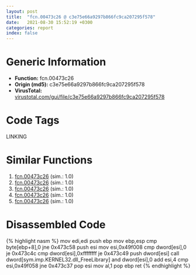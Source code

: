 ```yaml
---
layout: post
title:  "fcn.00473c26 @ c3e75e66a9297b866fc9ca207295f578"
date:   2021-08-30 15:52:19 +0300
categories: report
index: false
---
```


# Generic Information
- **Function:** fcn.00473c26
- **Origin (md5):** c3e75e66a9297b866fc9ca207295f578
- **VirusTotal:** [virustotal.com/gui/file/c3e75e66a9297b866fc9ca207295f578][virustotal_ref]

# Code Tags
<span class="tag" id="LINKING">LINKING</span>


# Similar Functions

1. [fcn.00473c26][similar_1_ref] (sim.: 1.0)
2. [fcn.00473c26][similar_2_ref] (sim.: 1.0)
3. [fcn.00473c26][similar_3_ref] (sim.: 1.0)
4. [fcn.00473c26][similar_4_ref] (sim.: 1.0)
5. [fcn.00473c26][similar_5_ref] (sim.: 1.0)


# Disassembled Code

{% highlight nasm %}
mov edi,edi
push ebp
mov ebp,esp
cmp byte[ebp+8],0
jne 0x473c58
push esi
mov esi,0x49f008
cmp dword[esi],0
je 0x473c4c
cmp dword[esi],0xffffffff
je 0x473c49
push dword[esi]
call dword[sym.imp.KERNEL32.dll_FreeLibrary]
and dword[esi],0
add esi,4
cmp esi,0x49f058
jne 0x473c37
pop esi
mov al,1
pop ebp
ret 
{% endhighlight %}


[similar_1_ref]: /report/fcn.00473c26@2e2b4d8aa248f9326f7e05a25c5691c2
[similar_2_ref]: /report/fcn.00473c26@2dd6da6129e47fd72c5b6249eef16bbb
[similar_3_ref]: /report/fcn.00473c26@b9ea469ec039161d8d623684a0ca668e
[similar_4_ref]: /report/fcn.00473c26@2f57463e398c8086d3043342f205d871
[similar_5_ref]: /report/fcn.00473c26@3626cc46f5ce3030d8d07661e217b81c
[virustotal_ref]: https://www.virustotal.com/gui/file/c3e75e66a9297b866fc9ca207295f578